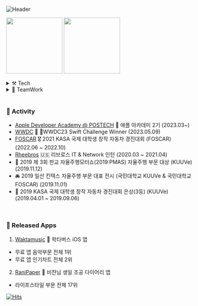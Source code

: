 ![Header](https://capsule-render.vercel.app/api?type=waving&height=200&text=%20iOS%20Developer&fontAlign=50&fontAlignY=40&color=gradient)


<p>  <img width height = "150" src ="https://github-readme-stats.vercel.app/api?username=yongbeomkwak&show_icons=true">  <img height = "150" src = "https://github-readme-stats.vercel.app/api/top-langs/?username=yongbeomkwak&layout=compact&hide=jupyter%20notebook,roff,C%23,MakeFile,CMake,PHP,JAVA,HTML,CSS,C,SCSS,layout)](https://github.com/anuraghazra/github-readme-stats)">

<details>
<summary> ⚒️ Tech  </summary>
<div markdown="1">       

<img alt="Swift" src ="https://img.shields.io/badge/swift-F05138.svg?&style=for-the-badge&logo=swift&logoColor=white"/>  
<img alt="iOS" src ="https://img.shields.io/badge/ios-000000.svg?&style=for-the-badge&logo=ios&logoColor=white"/>
<br>
<img alt="Android" src ="https://img.shields.io/badge/Android-3DDC84.svg?&style=for-the-badge&logo=android&logoColor=white"/><img alt="FireBase" src ="https://img.shields.io/badge/FireBase-0393DA.svg?&style=for-the-badge&logo=firebase&logoColor=FFCA28"/><img alt="Kotlin" src ="https://img.shields.io/badge/Kotlin-7F52FF.svg?&style=for-the-badge&logo=kotlin&logoColor=white"/>   
<br>  
<img alt="HTML" src ="https://img.shields.io/badge/html-E34F26.svg?&style=for-the-badge&logo=html5&logoColor=white"/><img alt="CSS" src ="https://img.shields.io/badge/css-1572B6.svg?&style=for-the-badge&logo=css3&logoColor=white"/><img alt="JS" src ="https://img.shields.io/badge/JS-F7DF1E.svg?&style=for-the-badge&logo=javascript&logoColor=white"/><img alt="node.js" src ="https://img.shields.io/badge/node.js-339933.svg?&style=for-the-badge&logo=node.js&logoColor=white"/>
<br>
<img alt="TS" src ="https://img.shields.io/badge/TS-3178C6.svg?&style=for-the-badge&logo=typescript&logoColor=white"/>
<img alt="Nest" src ="https://img.shields.io/badge/Nest.js-000000.svg?&style=for-the-badge&logo=nestjs&logoColor=E0234E"/>

<img alt="ROS" src ="https://img.shields.io/badge/ROS-22314E.svg?&style=for-the-badge&logo=ROS&logoColor=white"/><img alt="Python" src ="https://img.shields.io/badge/Python-3776AB.svg?&style=for-the-badge&logo=Python&logoColor=white"/><img alt="C++" src ="https://img.shields.io/badge/c++-00599C.svg?&style=for-the-badge&logo=c%2B%2B&logoColor=white"/>
  
</div>
</details>
<details>
<summary> 🤝 TeamWork  </summary>
<div markdown="2">       

<img src="https://img.shields.io/badge/github-181717?style=for-the-badge&logo=github&logoColor=white"> <img src="https://img.shields.io/badge/Slack-4A154B?style=for-the-badge&logo=slack&logoColor=white"> <img src="https://img.shields.io/badge/notion-000000?style=for-the-badge&logo=notion&logoColor=white"> <img src="https://img.shields.io/badge/Discord-5865F2?style=for-the-badge&logo=discord&logoColor=white"><img src="https://img.shields.io/badge/Figma-F24E1E?style=for-the-badge&logo=figma&logoColor=white">
</div>
</details>

<br>
  
### 🏁 Activity
- [Apple Developer Academy @ POSTECH](https://developeracademy.postech.ac.kr/en/) 🍎 애플 아카데미 2기 (2023.03~)
- [WWDC](https://github.com/wwdc/2023) 🏅 WWDC23 Swift Challenge Winner (2023.05.09)
- [FOSCAR](https://github.com/young43/ISCC_2021) 🎖️ 2021 KASA 국제 대학생 창작 자동차 경진대회 (FOSCAR) (2022.06 ~ 2022.10)
- [Rheebros](https://www.rheebros.com/) 🇺🇸 리브로스 IT & Network 인턴 (2020.03 ~ 2021.04)
- 🥇 2019 제 3회 판교 자율주행모터쇼(2019 PMAS) 자율주행 부문 대상 (KUUVe) (2019.11.12)
- 🚘 2019 일산 킨텍스 자율주행 부문 대표 전시 (국민대학교 KUUVe & 국민대학교 FOSCAR) (2019.11.01) 
- 🥉 2019 KASA 국제 대학생 창작 자동차 경진대회 은상(3등) (KUUVe) (2019.04.01 ~ 2019.09.06)

<br>
 
###  💎 Released Apps
1. [Waktamusic](https://wakmusic.xyz/) 🎵 왁타버스 iOS 앱
  - 무료 앱 음악부문 전체 1위
  - 무료 앱 인기차트 전체 2위
2. [RaniPaper](https://apps.apple.com/kr/app/id1660706595) 📒 비챤님 생일 조공 다이어리 앱
  - 라이프스타일 부문 전체 17위

  [![Hits](https://hits.seeyoufarm.com/api/count/incr/badge.svg?url=https%3A%2F%2Fgithub.com%2Fyongbeomkwak&count_bg=%234884E1&title_bg=%2323C45D&icon=&icon_color=%23E7E7E7&title=hits&edge_flat=false)](https://hits.seeyoufarm.com)

